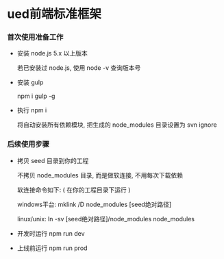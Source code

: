 # ued前端标准框架

### 首次使用准备工作

* 安装 node.js 5.x 以上版本 

    若已安装过 node.js, 使用 node -v 查询版本号
    
* 安装 gulp 
    
    npm i gulp -g


* 执行 npm i 

    将自动安装所有依赖模块, 把生成的 node_modules 目录设置为 svn ignore


### 后续使用步骤

* 拷贝 seed 目录到你的工程

    不拷贝 node_modules 目录, 而是做软连接, 不用每次下载依赖
    
    软连接命令如下: ( 在你的工程目录下运行 )
  
    windows平台: mklink /D node_modules [seed绝对路径]
    
    linux/unix: ln -sv [seed绝对路径]/node_modules node_modules


* 开发时运行 npm run dev

* 上线前运行 npm run prod
